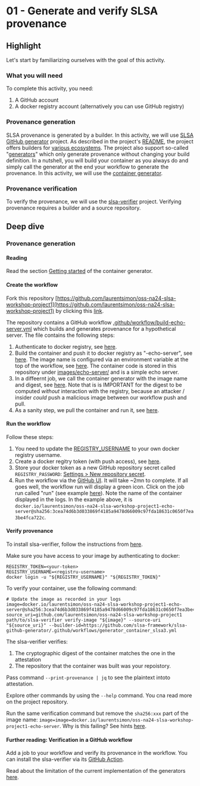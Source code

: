 # 01 - Generate and verify SLSA provenance

## Highlight

Let's start by familiarizing ourselves with the goal of this activity.

### What you will need

To complete this activity, you need:

1. A GitHub account
1. A docker registry account (alternatively you can use GitHub registry)

### Provenance generation

SLSA provenance is generated by a builder. In this activity, we will use [SLSA GitHub generator](https://github.com/slsa-framework/slsa-github-generator) project. As described in the project's [README](https://github.com/slsa-framework/slsa-github-generator?tab=readme-ov-file#generate-provenance), the project offers builders for [various ecosystems](https://github.com/slsa-framework/slsa-github-generator?tab=readme-ov-file#builders). The project also support so-called "[generators](https://github.com/slsa-framework/slsa-github-generator?tab=readme-ov-file#generators)" which only generate provenance without changing your build definition. In a nutshell, you will build your container as you always do and simply call the generator at the end your workflow to generate the provenance. In this activity, we will use the [container generator](https://github.com/slsa-framework/slsa-github-generator/blob/main/internal/builders/container/README.md).

### Provenance verification

To verify the provenance, we will use the [slsa-verifier](https://github.com/slsa-framework/slsa-verifier) project. Verifying provenance requires a builder and a source repository.

## Deep dive

### Provenance generation

#### Reading
Read the section [Getting started](https://github.com/slsa-framework/slsa-github-generator/blob/main/internal/builders/container/README.md#getting-started) of the container generator. 

#### Create the workflow

Fork this repository [https://github.com/laurentsimon/oss-na24-slsa-workshop-project1](https://github.com/laurentsimon/oss-na24-slsa-workshop-project1) by clicking this [link](https://github.com/laurentsimon/oss-na24-slsa-workshop-project1/fork).

The repository contains a GitHub workflow [.github/workflow/build-echo-server.yml](https://github.com/laurentsimon/oss-na24-slsa-workshop-project1/blob/main/.github/workflows/build-echo-server.yml) which builds and generates provenance for a hypothetical server. The file contains the following steps:

1. Authenticate to docker registry, see [here](https://github.com/laurentsimon/oss-na24-slsa-workshop-project1/blob/main/.github/workflows/build-echo-server.yml#L33-L41).
1. Build the container and push it to docker registry as "<repository-name>-echo-server", see [here](https://github.com/laurentsimon/oss-na24-slsa-workshop-project1/blob/main/.github/workflows/build-echo-server.yml#L49-L56). The image name is configured via an environment variable at the top of the workflow, see [here](https://github.com/laurentsimon/oss-na24-slsa-workshop-project1/blob/main/.github/workflows/build-echo-server.yml#L14). The container code is stored in this repository under [images/echo-server/](https://github.com/laurentsimon/oss-na24-slsa-workshop-project1/blob/main/images/echo-server) and is a simple echo server.
1. In a diffeernt job, we call the container generator with the image name and digest, see [here](https://github.com/laurentsimon/oss-na24-slsa-workshop-project1/blob/main/.github/workflows/build-echo-server.yml#L64-L79). Note that is is IMPORTANT for the digest to be computed _without_ interaction with the registry, because an attacker / insider _could_ push a malicious image between our workflow push and pull.
1. As a sanity step, we pull the container and run it, see [here](https://github.com/laurentsimon/oss-na24-slsa-workshop-project1/blob/main/.github/workflows/build-echo-server.yml#L81-L102).

#### Run the workflow

Follow these steps:

1. You need to update the [REGISTRY_USERNAME](https://github.com/laurentsimon/oss-na24-slsa-workshop-project1/blob/main/.github/workflows/build-echo-server.yml#L15) to your own docker registry username.
1. Create a docker regitry token (with push access), see [here](https://docs.docker.com/security/for-developers/access-tokens/#create-an-access-token). 
2. Store your docker token as a new GitHub repository secret called `REGISTRY_PASSWORD`: [Settings > New repository secret](https://docs.github.com/en/actions/security-guides/using-secrets-in-github-actions#creating-secrets-for-a-repository).
2. Run the workflow via the [GitHub UI](https://docs.github.com/en/actions/using-workflows/manually-running-a-workflow#running-a-workflow). It will take ~2mn to complete. If all goes well, the workflow run will display a green icon. Click on the job run called "run" (see example [here](https://github.com/laurentsimon/oss-na24-slsa-workshop-project1/actions/runs/8329542362/job/22792213105)). Note the name of the container displayed in the logs. In the example above, it is `docker.io/laurentsimon/oss-na24-slsa-workshop-project1-echo-server@sha256:3cea74d6b3d033869f4185a9478d66009c97fda18631c0650f7ea3be4fca722c`.


#### Verify provenance

To install slsa-verifier, follow the instructions from [here](https://github.com/slsa-framework/slsa-verifier?tab=readme-ov-file#option-1-install-via-go).

Make sure you have access to your image by authenticating to docker:

```shell
REGISTRY_TOKEN=<your-token>
REGISTRY_USERNAME=<registru-username>
docker login -u "${REGISTRY_USERNAME}" "${REGISTRY_TOKEN}"
```

To verify your container, use the following command:

```shell
# Update the image as recorded in your logs
image=docker.io/laurentsimon/oss-na24-slsa-workshop-project1-echo-server@sha256:3cea74d6b3d033869f4185a9478d66009c97fda18631c0650f7ea3be4fca722c
source_uri=github.com/laurentsimon/oss-na24-slsa-workshop-project1
path/to/slsa-verifier verify-image "${image}" --source-uri "${source_uri}" --builder-id=https://github.com/slsa-framework/slsa-github-generator/.github/workflows/generator_container_slsa3.yml
```

The slsa-verifier verifies:

1. The cryptographic digest of the container matches the one in the attestation
2. The repository that the container was built was your repoistory.

Pass command `--print-provenance | jq` to see the plaintext intoto attestation.

Explore other commands by using the `--help` command. You cna read more on the project repository.

Run the same verification command but remove the `sha256:xxx` part of the image name: `image=image=docker.io/laurentsimon/oss-na24-slsa-workshop-project1-echo-server`. Why is this failing? See hints [here](https://github.com/slsa-framework/slsa-verifier/tree/main?tab=readme-ov-file#toctou-attacks).

#### Further reading: Verification in a GitHub  workflow

Add a job to your workflow and verify its provenance in the workflow. You can install the slsa-verifier via its [GitHub Action](https://github.com/slsa-framework/slsa-verifier/blob/main/actions/installer/README.md).

Read about the limitation of the current implementation of the generators [here](https://github.com/slsa-framework/slsa-github-generator/issues/1868).